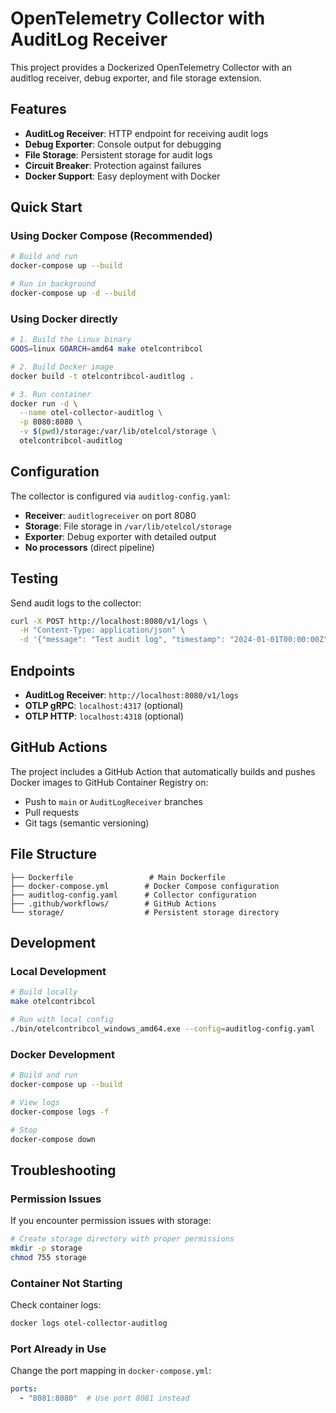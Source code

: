 # OpenTelemetry Collector with AuditLog Receiver

This project provides a Dockerized OpenTelemetry Collector with an auditlog receiver, debug exporter, and file storage extension.

## Features

- **AuditLog Receiver**: HTTP endpoint for receiving audit logs
- **Debug Exporter**: Console output for debugging
- **File Storage**: Persistent storage for audit logs
- **Circuit Breaker**: Protection against failures
- **Docker Support**: Easy deployment with Docker

## Quick Start

### Using Docker Compose (Recommended)

```bash
# Build and run
docker-compose up --build

# Run in background
docker-compose up -d --build
```

### Using Docker directly

```bash
# 1. Build the Linux binary
GOOS=linux GOARCH=amd64 make otelcontribcol

# 2. Build Docker image
docker build -t otelcontribcol-auditlog .

# 3. Run container
docker run -d \
  --name otel-collector-auditlog \
  -p 8080:8080 \
  -v $(pwd)/storage:/var/lib/otelcol/storage \
  otelcontribcol-auditlog
```

## Configuration

The collector is configured via `auditlog-config.yaml`:

- **Receiver**: `auditlogreceiver` on port 8080
- **Storage**: File storage in `/var/lib/otelcol/storage`
- **Exporter**: Debug exporter with detailed output
- **No processors** (direct pipeline)

## Testing

Send audit logs to the collector:

```bash
curl -X POST http://localhost:8080/v1/logs \
  -H "Content-Type: application/json" \
  -d '{"message": "Test audit log", "timestamp": "2024-01-01T00:00:00Z"}'
```

## Endpoints

- **AuditLog Receiver**: `http://localhost:8080/v1/logs`
- **OTLP gRPC**: `localhost:4317` (optional)
- **OTLP HTTP**: `localhost:4318` (optional)

## GitHub Actions

The project includes a GitHub Action that automatically builds and pushes Docker images to GitHub Container Registry on:

- Push to `main` or `AuditLogReceiver` branches
- Pull requests
- Git tags (semantic versioning)

## File Structure

```
├── Dockerfile                 # Main Dockerfile
├── docker-compose.yml        # Docker Compose configuration
├── auditlog-config.yaml      # Collector configuration
├── .github/workflows/        # GitHub Actions
└── storage/                  # Persistent storage directory
```

## Development

### Local Development

```bash
# Build locally
make otelcontribcol

# Run with local config
./bin/otelcontribcol_windows_amd64.exe --config=auditlog-config.yaml
```

### Docker Development

```bash
# Build and run
docker-compose up --build

# View logs
docker-compose logs -f

# Stop
docker-compose down
```

## Troubleshooting

### Permission Issues

If you encounter permission issues with storage:

```bash
# Create storage directory with proper permissions
mkdir -p storage
chmod 755 storage
```

### Container Not Starting

Check container logs:

```bash
docker logs otel-collector-auditlog
```

### Port Already in Use

Change the port mapping in `docker-compose.yml`:

```yaml
ports:
  - "8081:8080"  # Use port 8081 instead
```
